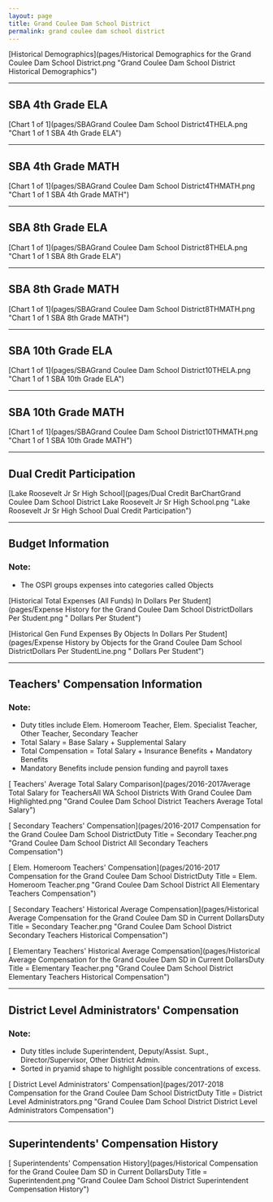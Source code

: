```yaml
---
layout: page
title: Grand Coulee Dam School District
permalink: grand coulee dam school district
---
```



[Historical Demographics](pages/Historical Demographics for the Grand Coulee Dam School District.png "Grand Coulee Dam School District Historical Demographics")

___

## SBA 4th Grade ELA

[Chart 1 of 1](pages/SBAGrand Coulee Dam School District4THELA.png "Chart 1 of 1 SBA 4th Grade ELA")


___

## SBA 4th Grade MATH

[Chart 1 of 1](pages/SBAGrand Coulee Dam School District4THMATH.png "Chart 1 of 1 SBA 4th Grade MATH")


___

## SBA 8th Grade ELA

[Chart 1 of 1](pages/SBAGrand Coulee Dam School District8THELA.png "Chart 1 of 1 SBA 8th Grade ELA")


___

## SBA 8th Grade MATH

[Chart 1 of 1](pages/SBAGrand Coulee Dam School District8THMATH.png "Chart 1 of 1 SBA 8th Grade MATH")


___

## SBA 10th Grade ELA

[Chart 1 of 1](pages/SBAGrand Coulee Dam School District10THELA.png "Chart 1 of 1 SBA 10th Grade ELA")


___

## SBA 10th Grade MATH

[Chart 1 of 1](pages/SBAGrand Coulee Dam School District10THMATH.png "Chart 1 of 1 SBA 10th Grade MATH")


___

## Dual Credit Participation

[Lake Roosevelt Jr Sr High School](pages/Dual Credit BarChartGrand Coulee Dam School District Lake Roosevelt Jr Sr High School.png "Lake Roosevelt Jr Sr High School Dual Credit Participation")


___

## Budget Information
### Note:
- The OSPI groups expenses into categories called Objects

[Historical Total Expenses (All Funds) In Dollars Per Student](pages/Expense History for the Grand Coulee Dam School DistrictDollars Per Student.png " Dollars Per Student")

[Historical Gen Fund Expenses By Objects In Dollars Per Student](pages/Expense History by Objects for the Grand Coulee Dam School DistrictDollars Per StudentLine.png " Dollars Per Student")


___

## Teachers' Compensation Information
### Note:
- Duty titles include Elem. Homeroom Teacher, Elem. Specialist Teacher, Other Teacher, Secondary Teacher
- Total Salary = Base Salary + Supplemental Salary
- Total Compensation = Total Salary + Insurance Benefits + Mandatory Benefits
- Mandatory Benefits include pension funding and payroll taxes

[ Teachers' Average Total Salary Comparison](pages/2016-2017Average Total Salary for TeachersAll WA School Districts With Grand Coulee Dam Highlighted.png "Grand Coulee Dam School District Teachers Average Total Salary")

[ Secondary Teachers' Compensation](pages/2016-2017 Compensation for the Grand Coulee Dam School DistrictDuty Title = Secondary Teacher.png "Grand Coulee Dam School District All Secondary Teachers Compensation")

[ Elem. Homeroom Teachers' Compensation](pages/2016-2017 Compensation for the Grand Coulee Dam School DistrictDuty Title = Elem. Homeroom Teacher.png "Grand Coulee Dam School District All Elementary Teachers Compensation")

[ Secondary Teachers' Historical Average Compensation](pages/Historical Average Compensation for the Grand Coulee Dam SD in Current DollarsDuty Title = Secondary Teacher.png "Grand Coulee Dam School District Secondary Teachers Historical Compensation")

[ Elementary Teachers' Historical Average Compensation](pages/Historical Average Compensation for the Grand Coulee Dam SD in Current DollarsDuty Title = Elementary Teacher.png "Grand Coulee Dam School District Elementary Teachers Historical Compensation")


___

## District Level Administrators' Compensation

### Note:
- Duty titles include Superintendent, Deputy/Assist. Supt., Director/Supervisor, Other District Admin.
- Sorted in pryamid shape to highlight possible concentrations of excess.

[ District Level Administrators' Compensation](pages/2017-2018 Compensation for the Grand Coulee Dam School DistrictDuty Title = District Level Administrators.png "Grand Coulee Dam School District District Level Administrators Compensation")


___

## Superintendents' Compensation History

[ Superintendents' Compensation History](pages/Historical Compensation for the Grand Coulee Dam SD in Current DollarsDuty Title = Superintendent.png "Grand Coulee Dam School District Superintendent Compensation History")

